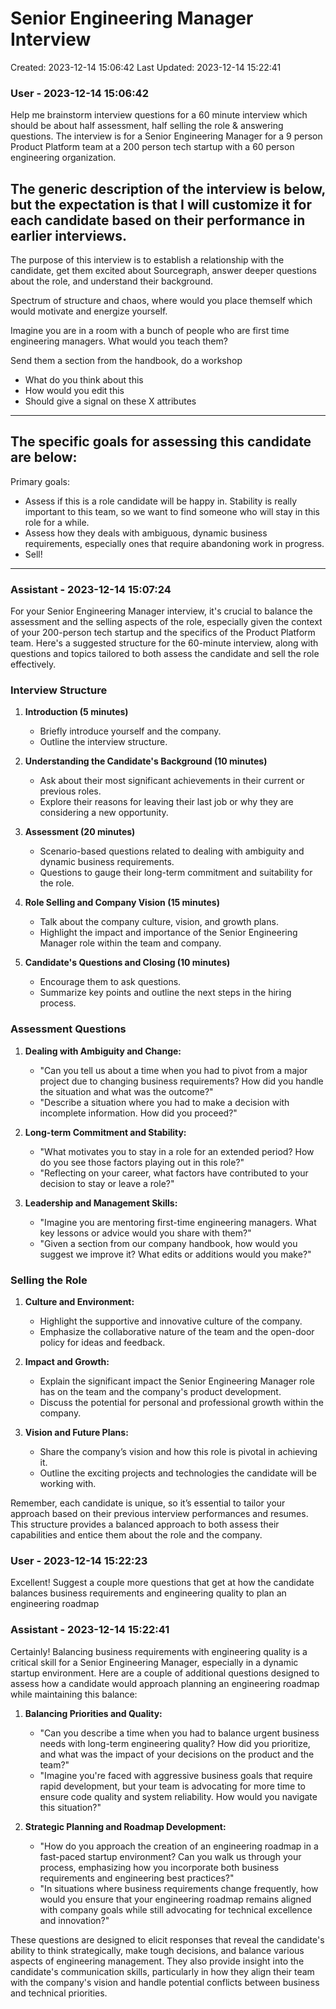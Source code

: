 # Senior Engineering Manager Interview

Created: 2023-12-14 15:06:42
Last Updated: 2023-12-14 15:22:41

### User - 2023-12-14 15:06:42

Help me brainstorm interview questions for a 60 minute interview which should be about half assessment, half selling the role & answering questions. The interview is for a Senior Engineering Manager for a 9 person Product Platform team at a 200 person tech startup with a 60 person engineering organization. 

The generic description of the interview is below, but the expectation is that I will customize it for each candidate based on their performance in earlier interviews.
--------
The purpose of this interview is to establish a relationship with the candidate, get them excited about Sourcegraph, answer deeper questions about the role, and understand their background.

Spectrum of structure and chaos, where would you place themself which would motivate and energize yourself.

Imagine you are in a room with a bunch of people who are first time engineering managers. What would you teach them?

Send them a section from the handbook, do a workshop
- What do you think about this
- How would you edit this
- Should give a signal on these X attributes
--------

The specific goals for assessing this candidate are below:
--------
Primary goals:
- Assess if this is a role candidate will be happy in. Stability is really important to this team, so we want to find someone who will stay in this role for a while. 
- Assess how they deals with ambiguous, dynamic business requirements, especially ones that require abandoning work in progress.
- Sell!
--------

### Assistant - 2023-12-14 15:07:24

For your Senior Engineering Manager interview, it's crucial to balance the assessment and the selling aspects of the role, especially given the context of your 200-person tech startup and the specifics of the Product Platform team. Here's a suggested structure for the 60-minute interview, along with questions and topics tailored to both assess the candidate and sell the role effectively.

### Interview Structure

1. **Introduction (5 minutes)**
   - Briefly introduce yourself and the company.
   - Outline the interview structure.

2. **Understanding the Candidate's Background (10 minutes)**
   - Ask about their most significant achievements in their current or previous roles.
   - Explore their reasons for leaving their last job or why they are considering a new opportunity.

3. **Assessment (20 minutes)**
   - Scenario-based questions related to dealing with ambiguity and dynamic business requirements.
   - Questions to gauge their long-term commitment and suitability for the role.

4. **Role Selling and Company Vision (15 minutes)**
   - Talk about the company culture, vision, and growth plans.
   - Highlight the impact and importance of the Senior Engineering Manager role within the team and company.

5. **Candidate's Questions and Closing (10 minutes)**
   - Encourage them to ask questions.
   - Summarize key points and outline the next steps in the hiring process.

### Assessment Questions

1. **Dealing with Ambiguity and Change:**
   - "Can you tell us about a time when you had to pivot from a major project due to changing business requirements? How did you handle the situation and what was the outcome?"
   - "Describe a situation where you had to make a decision with incomplete information. How did you proceed?"

2. **Long-term Commitment and Stability:**
   - "What motivates you to stay in a role for an extended period? How do you see those factors playing out in this role?"
   - "Reflecting on your career, what factors have contributed to your decision to stay or leave a role?"

3. **Leadership and Management Skills:**
   - "Imagine you are mentoring first-time engineering managers. What key lessons or advice would you share with them?"
   - "Given a section from our company handbook, how would you suggest we improve it? What edits or additions would you make?"

### Selling the Role

1. **Culture and Environment:**
   - Highlight the supportive and innovative culture of the company.
   - Emphasize the collaborative nature of the team and the open-door policy for ideas and feedback.

2. **Impact and Growth:**
   - Explain the significant impact the Senior Engineering Manager role has on the team and the company's product development.
   - Discuss the potential for personal and professional growth within the company.

3. **Vision and Future Plans:**
   - Share the company’s vision and how this role is pivotal in achieving it.
   - Outline the exciting projects and technologies the candidate will be working with.

Remember, each candidate is unique, so it’s essential to tailor your approach based on their previous interview performances and resumes. This structure provides a balanced approach to both assess their capabilities and entice them about the role and the company.

### User - 2023-12-14 15:22:23

Excellent! Suggest a couple more questions that get at how the candidate balances business requirements and engineering quality to plan an engineering roadmap

### Assistant - 2023-12-14 15:22:41

Certainly! Balancing business requirements with engineering quality is a critical skill for a Senior Engineering Manager, especially in a dynamic startup environment. Here are a couple of additional questions designed to assess how a candidate would approach planning an engineering roadmap while maintaining this balance:

1. **Balancing Priorities and Quality:**
   - "Can you describe a time when you had to balance urgent business needs with long-term engineering quality? How did you prioritize, and what was the impact of your decisions on the product and the team?"
   - "Imagine you're faced with aggressive business goals that require rapid development, but your team is advocating for more time to ensure code quality and system reliability. How would you navigate this situation?"

2. **Strategic Planning and Roadmap Development:**
   - "How do you approach the creation of an engineering roadmap in a fast-paced startup environment? Can you walk us through your process, emphasizing how you incorporate both business requirements and engineering best practices?"
   - "In situations where business requirements change frequently, how would you ensure that your engineering roadmap remains aligned with company goals while still advocating for technical excellence and innovation?"

These questions are designed to elicit responses that reveal the candidate's ability to think strategically, make tough decisions, and balance various aspects of engineering management. They also provide insight into the candidate's communication skills, particularly in how they align their team with the company's vision and handle potential conflicts between business and technical priorities.

